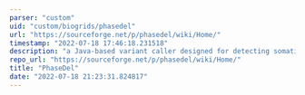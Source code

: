 ```yaml
---
parser: "custom"
uid: "custom/biogrids/phasedel"
url: "https://sourceforge.net/p/phasedel/wiki/Home/"
timestamp: "2022-07-18 17:46:18.231518"
description: "a Java-based variant caller designed for detecting somatic deletions from high-coverage (~30x) single-cell whole-genome sequencing (scWGS) data."
repo_url: "https://sourceforge.net/p/phasedel/wiki/Home/"
title: "PhaseDel"
date: "2022-07-18 21:23:31.824817"
---
```

